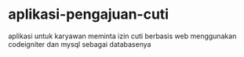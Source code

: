 # aplikasi-pengajuan-cuti
aplikasi untuk karyawan meminta izin cuti berbasis web menggunakan codeigniter dan mysql sebagai databasenya
